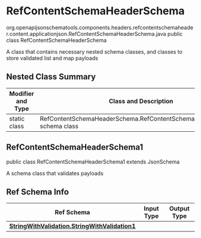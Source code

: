 # RefContentSchemaHeaderSchema
org.openapijsonschematools.components.headers.refcontentschemaheader.content.applicationjson.RefContentSchemaHeaderSchema.java
public class RefContentSchemaHeaderSchema

A class that contains necessary nested schema classes, and classes to store validated list and map payloads

## Nested Class Summary
| Modifier and Type | Class and Description |
| ----------------- | ---------------------- |
| static class | RefContentSchemaHeaderSchema.RefContentSchemaHeaderSchema1<br> schema class |

## RefContentSchemaHeaderSchema1
public class RefContentSchemaHeaderSchema1
extends JsonSchema

A schema class that validates payloads


## Ref Schema Info
Ref Schema | Input Type | Output Type
---------- | ---------- | -----------
[**StringWithValidation.StringWithValidation1**](../../../../../components/schemas/StringWithValidation.md) |  | 
